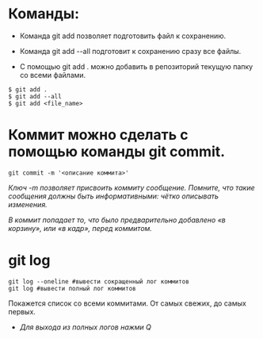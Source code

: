# Команды: 

* Команда git add позволяет подготовить файл к сохранению.

* Команда git add --all подготовит к сохранению сразу все файлы.

* С помощью git add . можно добавить в репозиторий текущую папку со всеми файлами.

```
$ git add .
$ git add --all
$ git add <file_name>
```

# Коммит можно сделать с помощью команды git commit.

```
git commit -m '<описание коммита>'
```

*Ключ -m позволяет присвоить коммиту сообщение. Помните, что такие сообщения должны быть информативными: чётко описывать изменения.*

*В коммит попадает то, что было предварительно добавлено «в корзину», или «в кадр», перед коммитом.*

# git log

```
git log --oneline #вывести сокращенный лог коммитов 
git log #вывести полный лог коммитов 
```

Покажется список со всеми коммитами. От самых свежих, до самых первых.

* _Для выхода из полных логов нажми Q_
